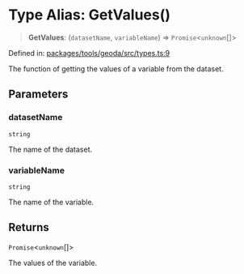 # Type Alias: GetValues()

> **GetValues**: (`datasetName`, `variableName`) => `Promise`\<`unknown`[]\>

Defined in: [packages/tools/geoda/src/types.ts:9](https://github.com/geodaopenjs/openassistant/blob/0a6a7e7306d75a25dc968b3117f04cb7bd613bec/packages/tools/geoda/src/types.ts#L9)

The function of getting the values of a variable from the dataset.

## Parameters

### datasetName

`string`

The name of the dataset.

### variableName

`string`

The name of the variable.

## Returns

`Promise`\<`unknown`[]\>

The values of the variable.
